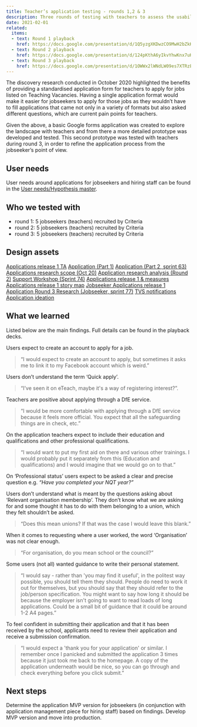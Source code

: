 ```yaml
---
title: Teacher’s application testing - rounds 1,2 & 3
description: Three rounds of testing with teachers to assess the usability of the prototyped application form.
date: 2021-02-01
related:
  items:
  - text: Round 1 playback
    href: https://docs.google.com/presentation/d/1Q5yzgXKDwzCO9MwH2bZkKXlCCqUQqk7aj1lkfuY_ATg/edit#slide=id.p
  - text: Round 2 playback
    href: https://docs.google.com/presentation/d/124pKthA6yIkvYhwKnx7uK9_dCfnEuIOPyZmUp3dUagk/edit#slide=id.p
  - text: Round 3 playback
    href: https://docs.google.com/presentation/d/1OWWx2lWNdLW09es7XTRzENJCpDCryggFoV9giDkHahw/edit#slide=id.p
---
```


The discovery research conducted in October 2020 highlighted the benefits of providing a standardised application form for teachers to apply for jobs listed on Teaching Vacancies. Having a single application format would make it easier for jobseekers to apply for those jobs as they wouldn’t have to fill applications that came not only in a variety of formats but also asked different questions, which are current pain points for teachers. 

Given the above, a basic Google forms application was created to explore the landscape with teachers and from there a more detailed prototype was developed and tested. This second prototype was tested with teachers during round 3, in order to refine the application process from the jobseeker’s point of view.

## User needs

User needs around applications for jobseekers and hiring staff can be found in the [User needs/Hypothesis master](https://docs.google.com/spreadsheets/d/1c0S0OZTgpRBlStgBBX79WJ7P07i-3F9VODIKSO5qkxM/edit#gid=877107711).

## Who we tested with

* round 1: 5 jobseekers (teachers) recruited by Criteria
* round 2: 5 jobseekers (teachers) recruited by Criteria
* round 3: 5 jobseekers (teachers) recruited by Criteria

## Design assets

[Applications release 1 TA](https://drive.google.com/drive/u/0/folders/13uar7gmJOR7x2Uz1kQq78eAE1voeDCp0)
[Application (Part 1)](https://drive.google.com/drive/u/0/folders/1nvRE8HH7okFeLWdF6uLORCdTt3nBkEMp)
[Application (Part 2, sprint 63)](https://drive.google.com/drive/u/0/folders/1nvRE8HH7okFeLWdF6uLORCdTt3nBkEMp)
[Applications research scope (Oct 20)](https://drive.google.com/drive/u/0/folders/1pVyH666DOZCbqhn8GunQKaWMclu3u5f1)
[Application research analysis (Round 2)](https://drive.google.com/file/d/10nn19gji2DW5ntdWvAafDE3wiw2iswun/view?usp=sharing)
[Support Workshop (Sprint 74)](https://drive.google.com/file/d/1apQejih9GEP3MXzkJzf9NQfJ14os9_9E/view?usp=sharing)
[Applications release 1 & measures](https://drive.google.com/file/d/1apQejih9GEP3MXzkJzf9NQfJ14os9_9E/view?usp=sharing)
[Applications release 1 story map](https://drive.google.com/file/d/1apQejih9GEP3MXzkJzf9NQfJ14os9_9E/view?usp=sharing)
[Jobseeker Applications release 1](https://drive.google.com/drive/u/0/folders/1JHpUO0NwT45yL5RQXQXVq_bGuWRVStqB)
[Application Round 3 Research (Jobseeker, sprint 77)](https://drive.google.com/drive/u/0/folders/1GmpFWxLPFEcsajQpzrGPjfp2wKI4WqtO)
[TVS notifications](https://drive.google.com/drive/u/0/folders/1q9pRP3DTxFjRKLyFwbvz0UYMK83maPjB)
[Application ideation](https://drive.google.com/drive/u/0/folders/1lnhaX_Q4-h4g3ec_Hsk7Y2HROWlQAOtr)

## What we learned

Listed below are the main findings. Full details can be found in the playback decks.

Users expect to create an account to apply for a job.

> “I would expect to create an account to apply, but sometimes it asks me to link it to my Facebook account which is weird.”

Users don’t understand the term ‘Quick apply’.

> “I’ve seen it on eTeach, maybe it's a way of registering interest?”.

Teachers are positive about applying through a DfE service.

> “I would be more comfortable with applying through a DfE service because it feels more official. You expect that all the safeguarding things are in check, etc.”

On the application teachers expect to include their education and qualifications and other professional qualifications.

> “I would want to put my first aid on there and various other trainings. I would probably put it separately from this (Education and qualifications) and I would imagine that we would go on to that.”

On ‘Professional status’ users expect to be asked a clear and precise question e.g. _“Have you completed your NQT year?”_

Users don’t understand what is meant by the questions asking about ‘Relevant organisation membership’. They don’t know what we are asking for and some thought it has to do with them belonging to a union, which they felt shouldn’t be asked.

> “Does this mean unions? If that was the case I would leave this blank.”

When it comes to requesting where a user worked, the word ‘Organisation’ was not clear enough.

> “For organisation, do you mean school or the council?”

Some users (not all) wanted guidance to write their personal statement.

> “I would say - rather than 'you may find it useful', in the politest way possible, you should tell them they should. People do need to work it out for themselves, but you should say that they should refer to the job/person specification. You might want to say how long it should be because the employer isn't going to want to read loads of long applications. Could be a small bit of guidance that it could be around 1-2 A4 pages.”

To feel confident in submitting their application and that it has been received by the school, applicants need to review their application and receive a submission confirmation.

> “I would expect a 'thank you for your application' or similar. I remember once I panicked and submitted the application 3 times because it just took me back to the homepage. A copy of the application underneath would be nice, so you can go through and check everything before you click submit.”

## Next steps

Determine the application MVP version for jobseekers (in conjunction with application management piece for hiring staff) based on findings. Develop MVP version and move into production.